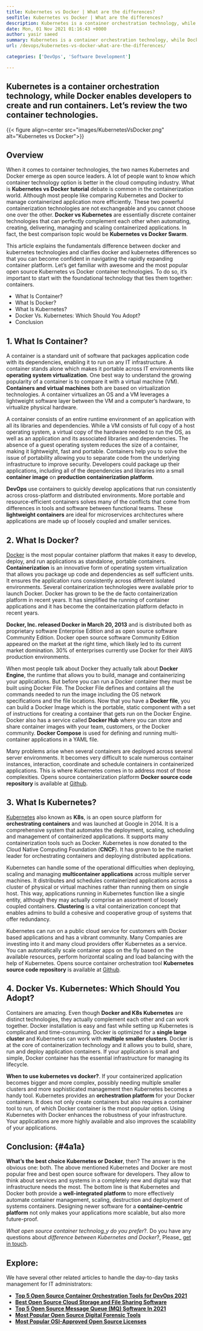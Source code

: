 ```yaml
---
title: Kubernetes vs Docker | What are the differences?
seoTitle: Kubernetes vs Docker | What are the differences?
description: Kubernetes is a container orchestration technology, while Docker is a technology for creating and running containers. Let’s review Kubernetes vs Docker.
date: Mon, 01 Nov 2021 01:16:43 +0000
author: yasir saeed
summary: Kubernetes is a container orchestration technology, while Docker enables developers to create and run containers. Let’s review the two container technologies.
url: /devops/kubernetes-vs-docker-what-are-the-differences/

categories: ['DevOps', 'Software Development']

---
```

## Kubernetes is a container orchestration technology, while Docker enables developers to create and run containers. Let’s review the two container technologies.

{{< figure align=center src="images/KubernetesVsDocker.png" alt="Kubernetes vs Docker">}}

## **Overview**

When it comes to container technologies, the two names Kubernetes and Docker emerge as open source leaders. A lot of people want to know which container technology option is better in the cloud computing industry. What is **Kubernetes vs Docker** **tutorial** debate is common in the containerization world. Although most people like comparing Kubernetes and Docker to manage containerized application more efficiently. These two powerful containerization technologies are not exchangeable and you cannot choose one over the other. **Docker vs Kubernetes** are essentially discrete container technologies that can perfectly complement each other when automating, creating, delivering, managing and scaling containerized applications. In fact, the best comparison topic would be **Kubernetes vs Docker Swarm**.

This article explains the fundamentals difference between docker and kubernetes technologies and clarifies docker and kubernetes differences so that you can become confident in navigating the rapidly expanding container platform. Let’s get familiar with awesome and the most popular open source Kubernetes vs Docker container technologies. To do so, it’s important to start with the foundational technology that ties them together: containers.

  * What Is Container?
  * What Is Docker?
  * What Is Kubernetes?
  * Docker Vs. Kubernetes: Which Should You Adopt?
  * Conclusion

## 1. **What Is Container?**

A container is a standard unit of software that packages application code with its dependencies, enabling it to run on any IT infrastructure. A container stands alone which makes it portable across IT environments like **operating system virtualization**. One best way to understand the growing popularity of a container is to compare it with a virtual machine (VM). **Containers and virtual machines** both are based on virtualization technologies. A container virtualizes an OS and a VM leverages a lightweight software layer between the VM and a computer’s hardware, to virtualize physical hardware.

A container consists of an entire runtime environment of an application with all its libraries and dependencies. While a VM consists of full copy of a host operating system, a virtual copy of the hardware needed to run the OS, as well as an application and its associated libraries and dependencies. The absence of a guest operating system reduces the size of a container, making it lightweight, fast and portable. Containers help you to solve the issue of portability allowing you to separate code from the underlying infrastructure to improve security. Developers could package up their applications, including all of the dependencies and libraries into a small **container image** on **production containerization platform**.

**DevOps** use containers to quickly develop applications that run consistently across cross-platform and distributed environments. More portable and resource-efficient containers solves many of the conflicts that come from differences in tools and software between functional teams. These **lightweight containers** are ideal for microservices architectures where applications are made up of loosely coupled and smaller services.

## 2. **What Is Docker?**

[Docker][1] is the most popular container platform that makes it easy to develop, deploy, and run applications as standalone, portable containers. **Containerization** is an innovative form of operating system virtualization that allows you package up code and dependencies as self sufficient units. It ensures the application runs consistently across different isolated environments. Several containerization technologies were available prior to launch Docker. Docker has grown to be the de facto containerization platform in recent years. It has simplified the running of container applications and it has become the containerization platform defacto in recent years.

**Docker, Inc. released Docker in March 20, 2013** and is distributed both as proprietary software Enterprise Edition and as open source software Community Edition. Docker open source software Community Edition appeared on the market at the right time, which likely led to its current market domination. 30% of enterprises currently use Docker for their AWS production environments.

When most people talk about Docker they actually talk about **Docker Engine**, the runtime that allows you to build, manage and containerizing your applications. But before you can run a Docker container they must be built using Docker File. The Docker File defines and contains all the commands needed to run the image including the OS network specifications and the file locations. Now that you have a **Docker file**, you can build a Docker Image which is the portable, static component with a set of instructions for creating a container that gets run on the Docker Engine. Docker also has a service called **Docker Hub** where you can store and share container images with your team, customers, or the Docker community. **Docker Compose** is used for defining and running multi-container applications in a YAML file.

Many problems arise when several containers are deployed across several server environments. It becomes very difficult to scale numerous container instances, interaction, coordinate and schedule containers in containerized applications. This is where Kubernetes comes in to address most of those complexities. Opens source containerization platform **Docker source code repository** is available at [Github][2].

## 3. **What Is Kubernetes?**

[Kubernetes][3] also known as **K8s**, is an open source platform for **orchestrating containers** and was launched at Google in 2014. It is a comprehensive system that automates the deployment, scaling, scheduling and management of containerized applications. It supports many containerization tools such as Docker. Kubernetes is now donated to the Cloud Native Computing Foundation (**CNCF**). It has grown to be the market leader for orchestrating containers and deploying distributed applications.

Kubernetes can handle some of the operational difficulties when deploying, scaling and managing **multicontainer applications** across multiple server machines. It distributes and schedules containerized applications across a cluster of physical or virtual machines rather than running them on single host. This way, applications running in Kubernetes function like a single entity, although they may actually comprise an assortment of loosely coupled containers. **Clustering** is a vital containerization concept that enables admins to build a cohesive and cooperative group of systems that offer redundancy.

Kubernetes can run on a public cloud service for customers with Docker based applications and has a vibrant community. Many Companies are investing into it and many cloud providers offer Kubernetes as a service. You can automatically scale container apps on the fly based on the available resources, perform horizontal scaling and load balancing with the help of Kubernetes. Opens source container orchestration tool **Kubernetes source code repository** is available at [Github][4].

## 4. Docker Vs. Kubernetes: Which Should You Adopt?

Containers are amazing. Even though **Docker and K8s Kubernetes** are distinct technologies, they actually complement each other and can work together. Docker installation is easy and fast while setting up Kubernetes is complicated and time-consuming. Docker is optimized for a **single large cluster** and Kubernetes can work with **multiple smaller clusters**. Docker is at the core of containerization technology and it allows you to build, share, run and deploy application containers. If your application is small and simple, Docker container has the essential infrastructure for managing its lifecycle.

**When to use kubernetes vs docker?**. If your containerized application becomes bigger and more complex, possibly needing multiple smaller clusters and more sophisticated management then Kubernetes becomes a handy tool. Kubernetes provides an **orchestration platform** for your Docker containers. It does not only create containers but also requires a container tool to run, of which Docker container is the most popular option. Using Kubernetes with Docker enhances the robustness of your infrastructure. Your applications are more highly available and also improves the scalability of your applications.

## **Conclusion:** {#4a1a}

**What’s the best choice Kubernetes or Docker**, then? The answer is the obvious one: both. The above mentioned Kubernetes and Docker are most popular free and best open source software for developers. They allow to think about services and systems in a completely new and digital way that infrastructure needs the most. The bottom line is that Kubernetes and Docker both provide a **well-integrated platform** to more effectively automate container management, scaling, destruction and deployment of systems containers. Designing newer software for a **container-centric platform** not only makes your applications more scalable, but also more future-proof.

_What open source container technolog_y do you prefer_?. Do you have any questions about _difference between Kubernetes and Docker_?, Please_ [get in touch][5].

## Explore:

We have several other related articles to handle the day-to-day tasks management for IT administrators:

  * **[Top 5 Open Source Container Orchestration Tools for DevOps 2021][6]**
  * **[Best Open Source Cloud Storage and File Sharing Software][7]**
  * **[Top 5 Open Source Message Queue (MQ) Software In 2021][8]**
  * **[Most Popular Open Source Digital Forensic Tools][9]**
  * **[Most Popular OSI-Approved Open Source Licenses][10]**

 [1]: https://www.docker.com/
 [2]: https://github.com/docker
 [3]: https://kubernetes.io/
 [4]: https://github.com/kubernetes/kubernetes
 [5]: mailto:yasir.saeed@aspose.com
 [6]: https://blog.containerize.com/2021/10/11/top-5-open-source-container-orchestration-tools-for-devops-in-2021/
 [7]: https://products.containerize.com/backup-and-sync/
 [8]: https://blog.containerize.com/2021/07/09/top-5-open-source-message-queue-software-in-2021/
 [9]: https://blog.containerize.com/2021/08/30/top-5-open-source-digital-forensic-tools-in-2021/
 [10]: https://blog.containerize.com/2021/09/23/top-5-most-popular-osi-approved-open-source-licenses-of-2021/